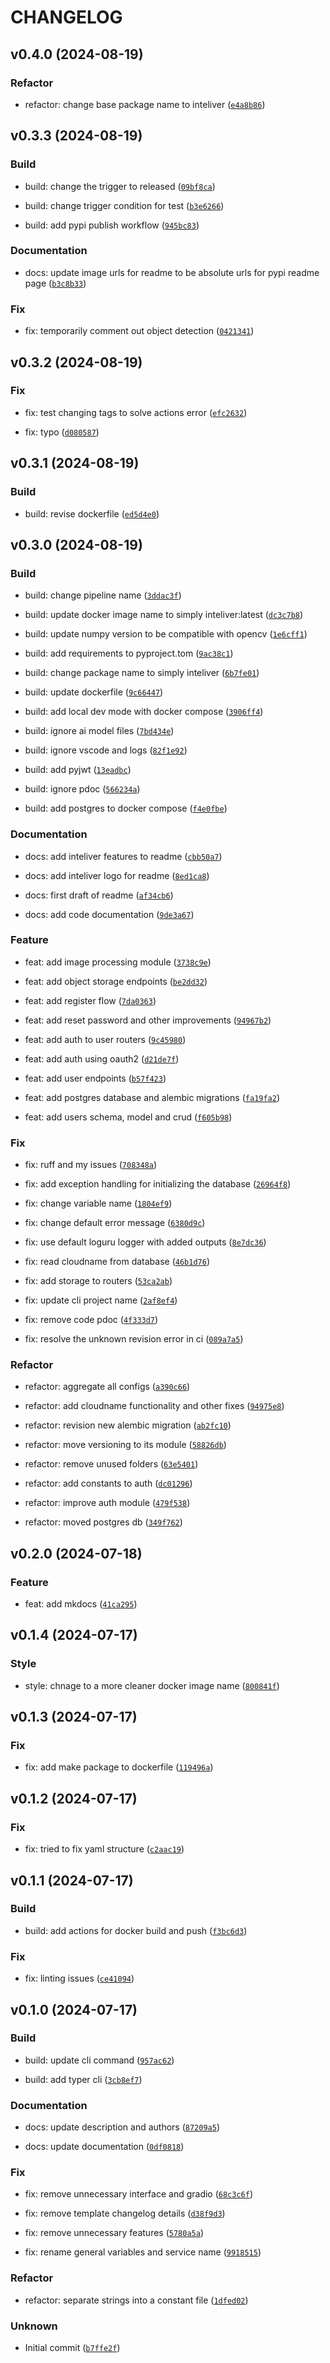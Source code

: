 # CHANGELOG



## v0.4.0 (2024-08-19)

### Refactor

* refactor: change base package name to inteliver ([`e4a8b86`](https://gitlab.com/inteliver/inteliver/-/commit/e4a8b8657a7a7bec5d8853f451918344a1297556))


## v0.3.3 (2024-08-19)

### Build

* build: change the trigger to released ([`09bf8ca`](https://gitlab.com/inteliver/inteliver/-/commit/09bf8caa3ad95777e104ded69c59caf5337b9c50))

* build: change trigger condition for test ([`b3e6266`](https://gitlab.com/inteliver/inteliver/-/commit/b3e62665d9d5014985abf96cad699e6e51a26f0b))

* build: add pypi publish workflow ([`945bc83`](https://gitlab.com/inteliver/inteliver/-/commit/945bc83d8b9bd90d897c758a6607bf5c7eec510a))

### Documentation

* docs: update image urls for readme to be absolute urls for pypi readme page ([`b3c8b33`](https://gitlab.com/inteliver/inteliver/-/commit/b3c8b33a040800ae2e35258e7b29855625bcb1ff))

### Fix

* fix: temporarily comment out object detection ([`0421341`](https://gitlab.com/inteliver/inteliver/-/commit/042134118c70c729e540810c5e42d9165b4df9db))


## v0.3.2 (2024-08-19)

### Fix

* fix: test changing tags to solve actions error ([`efc2632`](https://gitlab.com/inteliver/inteliver/-/commit/efc26327de28ba036258391819b7c6477dfd3397))

* fix: typo ([`d080587`](https://gitlab.com/inteliver/inteliver/-/commit/d080587dd51924f4c23673018b8cefca3753fb1c))


## v0.3.1 (2024-08-19)

### Build

* build: revise dockerfile ([`ed5d4e0`](https://gitlab.com/inteliver/inteliver/-/commit/ed5d4e07507ff9218043af1c2a2a00d6dbaadf60))


## v0.3.0 (2024-08-19)

### Build

* build: change pipeline name ([`3ddac3f`](https://gitlab.com/inteliver/inteliver/-/commit/3ddac3f63f8bb2a5d605d1f4b487942b2de5d24c))

* build: update docker image name to simply inteliver:latest ([`dc3c7b8`](https://gitlab.com/inteliver/inteliver/-/commit/dc3c7b88146689afaf7278478312befeafa69eae))

* build: update numpy version to be compatible with opencv ([`1e6cff1`](https://gitlab.com/inteliver/inteliver/-/commit/1e6cff1ebeda2b29519d8eb8dfbdeed4bcbcb8a4))

* build: add requirements to pyproject.tom ([`9ac38c1`](https://gitlab.com/inteliver/inteliver/-/commit/9ac38c1957268351ffdd475ae6d6185582c3791e))

* build: change package name to simply inteliver ([`6b7fe01`](https://gitlab.com/inteliver/inteliver/-/commit/6b7fe01c0eb3bdf62516fa167ace194ea7a27ac3))

* build: update dockerfile ([`9c66447`](https://gitlab.com/inteliver/inteliver/-/commit/9c664475de2ce42f05dd09451478e955a8f01d03))

* build: add local dev mode with docker compose ([`3906ff4`](https://gitlab.com/inteliver/inteliver/-/commit/3906ff45ec07cf8346838e122dbd7bd3fba61202))

* build: ignore ai model files ([`7bd434e`](https://gitlab.com/inteliver/inteliver/-/commit/7bd434e4e1e76f5490f2380bdc076782ab995d18))

* build: ignore vscode and logs ([`82f1e92`](https://gitlab.com/inteliver/inteliver/-/commit/82f1e92b12d827295648929f2dc69fd174c72e97))

* build: add pyjwt ([`13eadbc`](https://gitlab.com/inteliver/inteliver/-/commit/13eadbc357d9b13891dacce52c2f1e03d45990e8))

* build: ignore pdoc ([`566234a`](https://gitlab.com/inteliver/inteliver/-/commit/566234a5d5f24c476a5900c0fb5bcf72a3309237))

* build: add postgres to docker compose ([`f4e0fbe`](https://gitlab.com/inteliver/inteliver/-/commit/f4e0fbeb28fc461956bb8b87e04577d8dbf25016))

### Documentation

* docs: add inteliver features to readme ([`cbb50a7`](https://gitlab.com/inteliver/inteliver/-/commit/cbb50a7c8dfd604e788eed94ea06bd2eff609ad6))

* docs: add inteliver logo for readme ([`8ed1ca8`](https://gitlab.com/inteliver/inteliver/-/commit/8ed1ca81b41dc6bba712df11fc8829decfa4a9da))

* docs: first draft of readme ([`af34cb6`](https://gitlab.com/inteliver/inteliver/-/commit/af34cb613368496bfb91f060e4f060d405415eb2))

* docs: add code documentation ([`9de3a67`](https://gitlab.com/inteliver/inteliver/-/commit/9de3a674101af311f4d3713f0532639cc5c12add))

### Feature

* feat: add image processing module ([`3738c9e`](https://gitlab.com/inteliver/inteliver/-/commit/3738c9e90b53de0fa73d76e54721c846bb41d162))

* feat: add object storage endpoints ([`be2dd32`](https://gitlab.com/inteliver/inteliver/-/commit/be2dd32f49d479b639b618b5406cd7e54d98f7d9))

* feat: add register flow ([`7da0363`](https://gitlab.com/inteliver/inteliver/-/commit/7da036371864318bbbc43c7b19d9f16947b61ad2))

* feat: add reset password and other improvements ([`94967b2`](https://gitlab.com/inteliver/inteliver/-/commit/94967b295a37a31e8e2f9d4086986b9088d5ebd3))

* feat: add auth to user routers ([`9c45980`](https://gitlab.com/inteliver/inteliver/-/commit/9c459801b1e494b60add3d441161c62b3c5596a2))

* feat: add auth using oauth2 ([`d21de7f`](https://gitlab.com/inteliver/inteliver/-/commit/d21de7fb429bcdc84241a72e2b7182835143b309))

* feat: add user endpoints ([`b57f423`](https://gitlab.com/inteliver/inteliver/-/commit/b57f423ba932d9d43648008bed5a4f7b8d07333f))

* feat: add postgres database and alembic migrations ([`fa19fa2`](https://gitlab.com/inteliver/inteliver/-/commit/fa19fa27a46e5a851856654fb317d934ff0fdd94))

* feat: add users schema, model and crud ([`f605b98`](https://gitlab.com/inteliver/inteliver/-/commit/f605b98a13668dfe0c344fcd197a40bcff88d03a))

### Fix

* fix: ruff and my issues ([`708348a`](https://gitlab.com/inteliver/inteliver/-/commit/708348aa9e237845e00d4d620fc60d341c93ff9c))

* fix: add exception handling for initializing the database ([`26964f8`](https://gitlab.com/inteliver/inteliver/-/commit/26964f81e1d909c4364eeada9ebc018a1bfdc354))

* fix: change variable name ([`1804ef9`](https://gitlab.com/inteliver/inteliver/-/commit/1804ef921f6a1579a4e3e6e5a25975d077f17e92))

* fix: change default error message ([`6380d9c`](https://gitlab.com/inteliver/inteliver/-/commit/6380d9cfc70bc9f4413013cab7d0bdce6652dfda))

* fix: use default loguru logger with added outputs ([`8e7dc36`](https://gitlab.com/inteliver/inteliver/-/commit/8e7dc360279d3aaed5a3b5cb12021e09ef1790b1))

* fix: read cloudname from database ([`46b1d76`](https://gitlab.com/inteliver/inteliver/-/commit/46b1d7660d829515791c2849fb2253d049357278))

* fix: add storage to routers ([`53ca2ab`](https://gitlab.com/inteliver/inteliver/-/commit/53ca2ab724a34dabb7a33ef738d062250449b08b))

* fix: update cli project name ([`2af8ef4`](https://gitlab.com/inteliver/inteliver/-/commit/2af8ef4693514a1924c29399cee8e86e3d273d48))

* fix: remove code pdoc ([`4f333d7`](https://gitlab.com/inteliver/inteliver/-/commit/4f333d7435bc0f7f1584fb5f58b1f3f23bcff0c1))

* fix: resolve the unknown revision error in ci ([`089a7a5`](https://gitlab.com/inteliver/inteliver/-/commit/089a7a5010892565f7273b38d28515e03c2ed1a8))

### Refactor

* refactor: aggregate all configs ([`a390c66`](https://gitlab.com/inteliver/inteliver/-/commit/a390c666bc2466900749f940193b3b8e8a0ab2db))

* refactor: add cloudname functionality and other fixes ([`94975e8`](https://gitlab.com/inteliver/inteliver/-/commit/94975e880eacdc8e249a6404d67675528ec3fced))

* refactor: revision new alembic migration ([`ab2fc10`](https://gitlab.com/inteliver/inteliver/-/commit/ab2fc10bb96d3c62643581c69a0b6f1566d8b47e))

* refactor: move versioning to its module ([`58826db`](https://gitlab.com/inteliver/inteliver/-/commit/58826dbddc36635f4011122eab2688aedc2bab78))

* refactor: remove unused folders ([`63e5401`](https://gitlab.com/inteliver/inteliver/-/commit/63e54011e9baa12797beee43aab78bcd8da6481a))

* refactor: add constants to auth ([`dc01296`](https://gitlab.com/inteliver/inteliver/-/commit/dc012965b28f665ccbc85f0ab63ff419d9f0eaf9))

* refactor: improve auth module ([`479f538`](https://gitlab.com/inteliver/inteliver/-/commit/479f53863014bfab2558576fa0d34f5df5c96d07))

* refactor: moved postgres db ([`349f762`](https://gitlab.com/inteliver/inteliver/-/commit/349f762f0ff936317df8b8d310d5dcbff76c1a36))


## v0.2.0 (2024-07-18)

### Feature

* feat: add mkdocs ([`41ca295`](https://gitlab.com/inteliver/inteliver/-/commit/41ca295db66f23bded3a04adcc713b0f50edfdec))


## v0.1.4 (2024-07-17)

### Style

* style: chnage to a more cleaner docker image name ([`800841f`](https://gitlab.com/inteliver/inteliver/-/commit/800841f94be13ac3a05606583ce91f72cf30173c))


## v0.1.3 (2024-07-17)

### Fix

* fix: add make package to dockerfile ([`119496a`](https://gitlab.com/inteliver/inteliver/-/commit/119496a07de46d9ccf6a0609f0e44f7cb32843a1))


## v0.1.2 (2024-07-17)

### Fix

* fix: tried to fix yaml structure ([`c2aac19`](https://gitlab.com/inteliver/inteliver/-/commit/c2aac19a6f41605a75443af0b8b49135162242f3))


## v0.1.1 (2024-07-17)

### Build

* build: add actions for docker build and push ([`f3bc6d3`](https://gitlab.com/inteliver/inteliver/-/commit/f3bc6d3cd9eac3b988e7083bddfe70799ba7b041))

### Fix

* fix: linting issues ([`ce41094`](https://gitlab.com/inteliver/inteliver/-/commit/ce410941f3939265729c568469ac541cf29b2dd3))


## v0.1.0 (2024-07-17)

### Build

* build: update cli command ([`957ac62`](https://gitlab.com/inteliver/inteliver/-/commit/957ac62fd5ec110128f118cc86aab140d0804ea8))

* build: add typer cli ([`3cb8ef7`](https://gitlab.com/inteliver/inteliver/-/commit/3cb8ef7bd14defd386cc58bcbb3a044dbca22ce5))

### Documentation

* docs: update description and authors ([`87209a5`](https://gitlab.com/inteliver/inteliver/-/commit/87209a50feff7a4730ffb66834dee2354dea0f86))

* docs: update documentation ([`0df0818`](https://gitlab.com/inteliver/inteliver/-/commit/0df0818ad1ae3d9f625598ac2bb67d33137a1d54))

### Fix

* fix: remove unnecessary interface and gradio ([`68c3c6f`](https://gitlab.com/inteliver/inteliver/-/commit/68c3c6fdbe30e34ecba4f2f049f5d31ee013739b))

* fix: remove template changelog details ([`d38f9d3`](https://gitlab.com/inteliver/inteliver/-/commit/d38f9d3fd548e7ea560d824932492e374efaa577))

* fix: remove unnecessary features ([`5780a5a`](https://gitlab.com/inteliver/inteliver/-/commit/5780a5af44be22c3b5b67dc398fd6b1e073f0a33))

* fix: rename general variables and service name ([`9918515`](https://gitlab.com/inteliver/inteliver/-/commit/9918515c9da6ae15f438696884880c4910f46d86))

### Refactor

* refactor: separate strings into a constant file ([`1dfed02`](https://gitlab.com/inteliver/inteliver/-/commit/1dfed026ee504e275cc9ff43be9f1681b6464bc0))

### Unknown

* Initial commit ([`b7ffe2f`](https://gitlab.com/inteliver/inteliver/-/commit/b7ffe2f4bdf9287c0938085390bcd915cad1a9aa))
